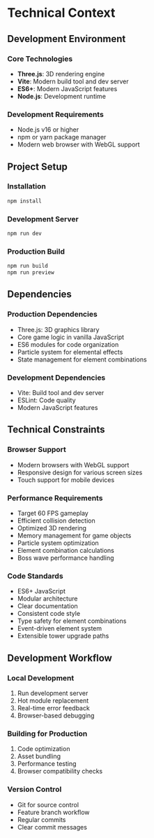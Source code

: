 # Technical Context

## Development Environment

### Core Technologies
- **Three.js**: 3D rendering engine
- **Vite**: Modern build tool and dev server
- **ES6+**: Modern JavaScript features
- **Node.js**: Development runtime

### Development Requirements
- Node.js v16 or higher
- npm or yarn package manager
- Modern web browser with WebGL support

## Project Setup

### Installation
```bash
npm install
```

### Development Server
```bash
npm run dev
```

### Production Build
```bash
npm run build
npm run preview
```

## Dependencies

### Production Dependencies
- Three.js: 3D graphics library
- Core game logic in vanilla JavaScript
- ES6 modules for code organization
- Particle system for elemental effects
- State management for element combinations

### Development Dependencies
- Vite: Build tool and dev server
- ESLint: Code quality
- Modern JavaScript features

## Technical Constraints

### Browser Support
- Modern browsers with WebGL support
- Responsive design for various screen sizes
- Touch support for mobile devices

### Performance Requirements
- Target 60 FPS gameplay
- Efficient collision detection
- Optimized 3D rendering
- Memory management for game objects
- Particle system optimization
- Element combination calculations
- Boss wave performance handling

### Code Standards
- ES6+ JavaScript
- Modular architecture
- Clear documentation
- Consistent code style
- Type safety for element combinations
- Event-driven element system
- Extensible tower upgrade paths

## Development Workflow

### Local Development
1. Run development server
2. Hot module replacement
3. Real-time error feedback
4. Browser-based debugging

### Building for Production
1. Code optimization
2. Asset bundling
3. Performance testing
4. Browser compatibility checks

### Version Control
- Git for source control
- Feature branch workflow
- Regular commits
- Clear commit messages 
